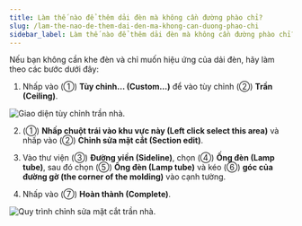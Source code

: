 ```yaml
---
title: Làm thế nào để thêm dải đèn mà không cần đường phào chỉ?
slug: /lam-the-nao-de-them-dai-den-ma-khong-can-duong-phao-chi
sidebar_label: Làm thế nào để thêm dải đèn mà không cần đường phào chỉ?
---
```


Nếu bạn không cần khe đèn và chỉ muốn hiệu ứng của dải đèn, hãy làm theo các bước dưới đây:

1. Nhấp vào (①) **Tùy chỉnh... (Custom...)** để vào tùy chỉnh (②) **Trần (Ceiling)**.

![Giao diện tùy chỉnh trần nhà.](https://storage.googleapis.com/jegavn_kb/images/31d2604a-324b-47cc-be00-069538bb9d36.png)

2. (①) **Nhấp chuột trái vào khu vực này (Left click select this area)** và nhấp vào (②) **Chỉnh sửa mặt cắt (Section edit)**.

3. Vào thư viện (③) **Đường viền (Sideline)**, chọn (④) **Ống đèn (Lamp tube)**, sau đó chọn (⑤) **Ống đèn (Lamp tube)** và kéo (⑥) **góc của đường gờ (the corner of the molding)** vào cạnh tường.

4. Nhấp vào (⑦) **Hoàn thành (Complete)**.

![Quy trình chỉnh sửa mặt cắt trần nhà.](https://storage.googleapis.com/jegavn_kb/images/2c79b0d1-82a6-48ad-9d4d-80d7ee7bc7ee.png)